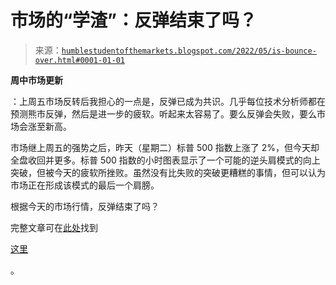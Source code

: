 <!--yml

分类: 未分类

日期: 2024-05-18 01:44:09

-->

# 市场的“学渣”：反弹结束了吗？

> 来源：[`humblestudentofthemarkets.blogspot.com/2022/05/is-bounce-over.html#0001-01-01`](https://humblestudentofthemarkets.blogspot.com/2022/05/is-bounce-over.html#0001-01-01)

**周中市场更新**

：上周五市场反转后我担心的一点是，反弹已成为共识。几乎每位技术分析师都在预测熊市反弹，然后是进一步的疲软。听起来太容易了。要么反弹会失败，要么市场会涨至新高。

市场继上周五的强势之后，昨天（星期二）标普 500 指数上涨了 2%，但今天却全盘收回并更多。标普 500 指数的小时图表显示了一个可能的逆头肩模式的向上突破，但被今天的疲软所挫败。虽然没有比失败的突破更糟糕的事情，但可以认为市场正在形成该模式的最后一个肩膀。

根据今天的市场行情，反弹结束了吗？

完整文章可在[此处](https://humblestudentofthemarkets.com/2022/05/18/is-the-bounce-over/)找到

[这里](https://humblestudentofthemarkets.com/2022/05/18/is-the-bounce-over/)

。
